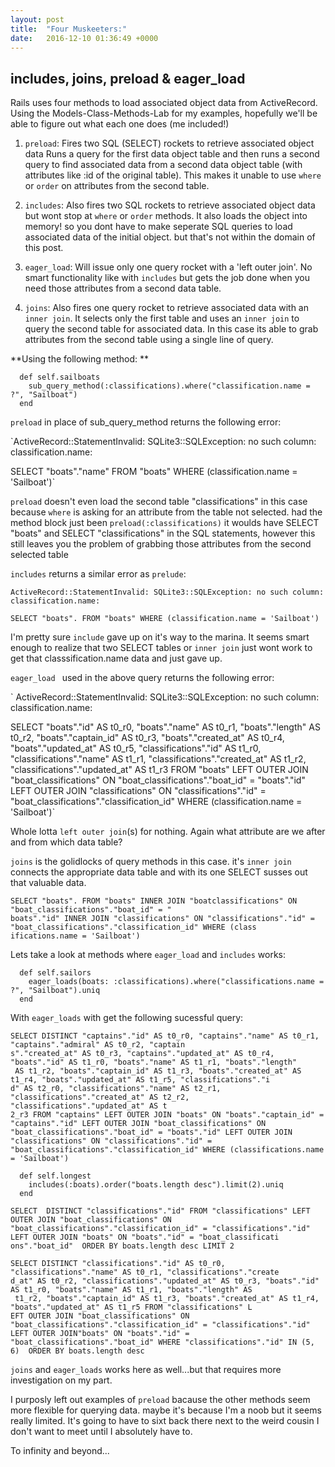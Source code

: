 ```yaml
---
layout: post
title:  "Four Muskeeters:"
date:   2016-12-10 01:36:49 +0000
---
```


## includes, joins, preload & eager_load

Rails uses four methods to load associated object data from ActiveRecord.  Using the Models-Class-Methods-Lab for my examples, hopefully we'll be able to figure out what each one does (me included!)

1. `preload`:  Fires two SQL (SELECT) rockets to retrieve associated object data  Runs a query for the first data object table and then runs a second query to find associated data from a second data object table (with attributes like :id of the original table).  This makes it unable to use `where` or `order` on attributes from the second table.

2. `includes`: Also fires two SQL rockets to retrieve associated object data but wont stop at `where` or `order` methods.   It also loads the object into memory! so you dont have to make seperate SQL queries to load associated data of the initial object.  but that's not within the domain of this post.

3. `eager_load`: Will issue only one query rocket with a 'left outer join'.  No smart functionality like with `includes` but gets the job done when you need those attributes from a second data table.
 
4. `joins`:  Also fires one query rocket to retrieve associated data with an `inner join`. It selects only the first table and uses an `inner join` to query the second table for associated data. In this case its able to grab attributes from the second table using a single line of query.

**Using the following method:
**
```
  def self.sailboats
    sub_query_method(:classifications).where("classification.name = ?", "Sailboat")
  end
```

`preload` in place of sub_query_method returns the following error:

`ActiveRecord::StatementInvalid: SQLite3::SQLException: no such column: classification.name: 

SELECT "boats"."name" FROM "boats" WHERE (classification.name = 'Sailboat')`

`preload` doesn't even load the second table "classifications" in this case because `where` is asking for an attribute from  the table not selected.  had the method block just been `preload(:classifications)` it woulds have SELECT "boats" and SELECT "classifications" in the SQL statements, however this still leaves you the problem of grabbing those attributes from the second selected table

`includes`  returns a similar error as `prelude`:

```
ActiveRecord::StatementInvalid: SQLite3::SQLException: no such column: classification.name: 

SELECT "boats". FROM "boats" WHERE (classification.name = 'Sailboat')
```

I'm pretty sure `include` gave up on it's way to the marina.  It seems smart enough to realize that two SELECT tables or `inner join` just wont work to get that classsification.name data and just gave up.

`eager_load ` used in the above query returns the following error:

` ActiveRecord::StatementInvalid: SQLite3::SQLException: no such column: classification.name: 

SELECT "boats"."id" AS t0_r0, "boats"."name" AS t0_r1, "boats"."length" AS t0_r2, "boats"."captain_id" AS t0_r3, "boats"."created_at" AS t0_r4, "boats"."updated_at" AS t0_r5, "classifications"."id" AS t1_r0, "classifications"."name" AS t1_r1, "classifications"."created_at" AS t1_r2, "classifications"."updated_at" AS t1_r3 FROM "boats" LEFT OUTER JOIN "boat_classifications" ON "boat_classifications"."boat_id" = "boats"."id" LEFT OUTER JOIN "classifications" ON "classifications"."id" = "boat_classifications"."classification_id" WHERE (classification.name = 'Sailboat')`

Whole lotta `left outer join`(s) for nothing.  Again what attribute are we after and from which data table?

`joins` is the golidlocks of query methods in this case.  it's `inner join` connects the appropriate data table and with its one SELECT susses out that valuable data.

```
SELECT "boats". FROM "boats" INNER JOIN "boatclassifications" ON "boat_classifications"."boat_id" = "
boats"."id" INNER JOIN "classifications" ON "classifications"."id" = "boat_classifications"."classification_id" WHERE (class
ifications.name = 'Sailboat')
```


Lets take a look at methods where `eager_load` and `includes` works:

```
  def self.sailors
    eager_loads(boats: :classifications).where("classifications.name = ?", "Sailboat").uniq
  end
```

With `eager_loads` with get the following sucessful query:

```
SELECT DISTINCT "captains"."id" AS t0_r0, "captains"."name" AS t0_r1, "captains"."admiral" AS t0_r2, "captain
s"."created_at" AS t0_r3, "captains"."updated_at" AS t0_r4, "boats"."id" AS t1_r0, "boats"."name" AS t1_r1, "boats"."length"
 AS t1_r2, "boats"."captain_id" AS t1_r3, "boats"."created_at" AS t1_r4, "boats"."updated_at" AS t1_r5, "classifications"."i
d" AS t2_r0, "classifications"."name" AS t2_r1, "classifications"."created_at" AS t2_r2, "classifications"."updated_at" AS t
2_r3 FROM "captains" LEFT OUTER JOIN "boats" ON "boats"."captain_id" = "captains"."id" LEFT OUTER JOIN "boat_classifications" ON "boat_classifications"."boat_id" = "boats"."id" LEFT OUTER JOIN "classifications" ON "classifications"."id" = "boat_classifications"."classification_id" WHERE (classifications.name = 'Sailboat')
```

```
  def self.longest
    includes(:boats).order("boats.length desc").limit(2).uniq
  end
```

```
SELECT  DISTINCT "classifications"."id" FROM "classifications" LEFT OUTER JOIN "boat_classifications" ON "boat_classifications"."classification_id" = "classifications"."id" LEFT OUTER JOIN "boats" ON "boats"."id" = "boat_classificati
ons"."boat_id"  ORDER BY boats.length desc LIMIT 2

SELECT DISTINCT "classifications"."id" AS t0_r0, "classifications"."name" AS t0_r1, "classifications"."create
d_at" AS t0_r2, "classifications"."updated_at" AS t0_r3, "boats"."id" AS t1_r0, "boats"."name" AS t1_r1, "boats"."length" AS
 t1_r2, "boats"."captain_id" AS t1_r3, "boats"."created_at" AS t1_r4, "boats"."updated_at" AS t1_r5 FROM "classifications" L
EFT OUTER JOIN "boat_classifications" ON "boat_classifications"."classification_id" = "classifications"."id" LEFT OUTER JOIN"boats" ON "boats"."id" = "boat_classifications"."boat_id" WHERE "classifications"."id" IN (5, 6)  ORDER BY boats.length desc
```
	
`joins` and `eager_loads` works here as well...but that requires more investigation on my part.


I purposly left out examples of `preload` bacause the other methods seem more flexible for querying data.  maybe it's because I'm a noob but it seems really limited.  It's going to have to sixt back there next to the weird cousin  I don't want to meet until I absolutely have to.

To infinity and beyond...




